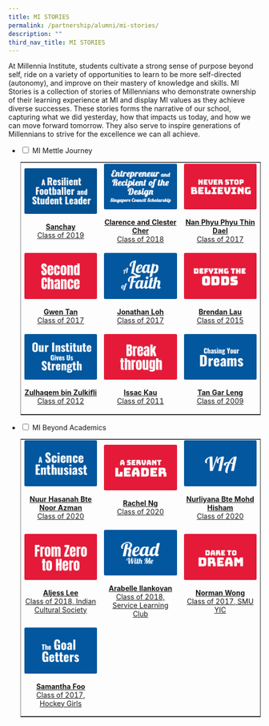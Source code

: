 ```yaml
---
title: MI STORIES
permalink: /partnership/alumni/mi-stories/
description: ""
third_nav_title: MI STORIES
---
```

<p>At Millennia Institute, students cultivate a strong sense of purpose beyond self, ride on a variety of opportunities to learn to be more self-directed (autonomy), and improve on their mastery of knowledge and skills. MI Stories is a collection of stories of Millennians who demonstrate ownership of their learning experience at MI and display MI values as they achieve diverse successes. These stories forms the narrative of our school, capturing what we did yesterday, how that impacts us today, and how we can move forward tomorrow. They also serve to inspire generations of Millennians to strive for the excellence we can all achieve.</p>
<ul class="jekyllcodex_accordion">
<li><input id="accordion1" type="checkbox"> <label for="accordion1">MI Mettle Journey</label>
<div>
<table style="border-collapse: collapse; width: 100%;" border="1">
<tbody>
<tr>
<td style="width: 33.3333%; text-align: center; border:0px;"><a href="/partnership/alumni/mi-stories/mi-mettle-journey/sanchay" target=""><img src="/images/mmj1.png"></a><a href="/partnership/alumni/mi-stories/mi-mettle-journey/sanchay" target=""><p><strong>Sanchay</strong><br>Class of 2019</p></a></td>
<td style="width: 33.3333%; text-align: center; border:0px;"><a href="/partnership/alumni/mi-stories/mi-mettle-journey/clarence-and-clester-cher" target=""><img src="/images/mmj2.png"></a><a href="/partnership/alumni/mi-stories/mi-mettle-journey/clarence-and-clester-cher" target=""><p><strong>Clarence and Clester Cher</strong><br>Class of 2018</p></a></td>
<td style="width: 33.3333%; text-align: center; border:0px;"><a href="/partnership/alumni/mi-stories/mi-mettle-journey/nan-phyu-phyu-thin-dael" target=""><img src="/images/mmj3.png"></a><a href="/partnership/alumni/mi-stories/mi-mettle-journey/nan-phyu-phyu-thin-dael" target=""><p><strong>Nan Phyu Phyu Thin Dael</strong><br>Class of 2017</p></a></td>
</tr>
<tr>
<td style="width: 33.3333%; text-align: center; border:0px;"><a href="/partnership/alumni/mi-stories/mi-mettle-journey/gwen-tan" target=""><img src="/images/mmj4.png"></a><a href="/partnership/alumni/mi-stories/mi-mettle-journey/gwen-tan" target=""><p><strong>Gwen Tan</strong><br>Class of 2017</p></a></td>
<td style="width: 33.3333%; text-align: center; border:0px;"><a href="/partnership/alumni/mi-stories/mi-mettle-journey/jonathan-loh" target=""><img src="/images/mmj5.png"></a><a href="/partnership/alumni/mi-stories/mi-mettle-journey/jonathan-loh" target=""><p><strong>Jonathan Loh</strong><br>Class of 2017</p></a></td>
<td style="width: 33.3333%; text-align: center; border:0px;"><a href="/partnership/alumni/mi-stories/mi-mettle-journey/brendan-lau" target=""><img src="/images/mmj6.png"></a><a href="/partnership/alumni/mi-stories/mi-mettle-journey/brendan-lau" target=""><p><strong>Brendan Lau</strong><br>Class of 2015</p></a></td>
</tr>
<tr>
<td style="width: 33.3333%; text-align: center; border:0px;"><a href="/partnership/alumni/mi-stories/mi-mettle-journey/zulhaqem-bin-zulkifli" target=""><img src="/images/mmj7.png"></a><a href="/partnership/alumni/mi-stories/mi-mettle-journey/zulhaqem-bin-zulkifli" target=""><p><strong>Zulhaqem bin Zulkifli</strong><br>Class of 2012</p></a></td>
<td style="width: 33.3333%; text-align: center; border:0px;"><a href="/partnership/alumni/mi-stories/mi-mettle-journey/issac-kau" target=""><img src="/images/mmj8.png"></a><a href="/partnership/alumni/mi-stories/mi-mettle-journey/issac-kau" target=""><p><strong>Issac Kau</strong><br>Class of 2011</p></a></td>
<td style="width: 33.3333%; text-align: center; border:0px;"><a href="/partnership/alumni/mi-stories/mi-mettle-journey/tan-gar-leng" target=""><img src="/images/mmj9.png"></a><a href="/partnership/alumni/mi-stories/mi-mettle-journey/tan-gar-leng" target=""><p><strong>Tan Gar Leng</strong><br>Class of 2009</p></a></td>
</tr>
</tbody>
</table>
</div>
</li>
<li><input id="accordion1" type="checkbox"> <label for="accordion1">MI Beyond Academics</label>
<div>
<table style="border-collapse: collapse; width: 100%;" border="1">
<tbody>
<tr>
<td style="width: 33.3333%; text-align: center; border:0px;"><a href="/partnership/alumni/mi-stories/mi-beyond-academics/nuur-hasanah-bte-noor-azman" target=""><img src="/images/mba1.png"></a><a href="/partnership/alumni/mi-stories/mi-beyond-academics/nuur-hasanah-bte-noor-azman" target=""><p><strong>Nuur Hasanah Bte Noor Azman</strong><br>Class of 2020</p></a></td>
<td style="width: 33.3333%; text-align: center; border:0px;"><a href="/partnership/alumni/mi-stories/mi-beyond-academics/rachel-ng" target=""><img src="/images/mba2.png"></a><a href="/partnership/alumni/mi-stories/mi-beyond-academics/rachel-ng" target=""><p><strong>Rachel Ng</strong><br>Class of 2020</p></a></td>
<td style="width: 33.3333%; text-align: center; border:0px;"><a href="/partnership/alumni/mi-stories/mi-beyond-academics/nurliyana-bte-mohd-hisham" target=""><img src="/images/mba3.png"></a><a href="/partnership/alumni/mi-stories/mi-beyond-academics/nurliyana-bte-mohd-hisham" target=""><p><strong>Nurliyana Bte Mohd Hisham</strong><br>Class of 2020</p></a></td>
</tr>
<tr>
<td style="width: 33.3333%; text-align: center; border:0px;"><a href="/partnership/alumni/mi-stories/mi-beyond-academics/aljess-lee-indian-cultural-society" target=""><img src="/images/mba4.png"></a><a href="/partnership/alumni/mi-stories/mi-beyond-academics/aljess-lee-indian-cultural-society" target=""><p><strong>Aljess Lee</strong><br>Class of 2018, Indian Cultural Society</p></a></td>
<td style="width: 33.3333%; text-align: center; border:0px;"><a href="/partnership/alumni/mi-stories/mi-beyond-academics/arabelle-ilankovan-read-with-me" target=""><img src="/images/mba5.png"></a><a href="/partnership/alumni/mi-stories/mi-beyond-academics/arabelle-ilankovan-read-with-me" target=""><p><strong>Arabelle Ilankovan</strong><br>Class of 2018, Service Learning Club</p></a></td>
<td style="width: 33.3333%; text-align: center; border:0px;"><a href="/partnership/alumni/mi-stories/mi-beyond-academics/norman-wong-smu-yic" target=""><img src="/images/mba6.png"></a><a href="/partnership/alumni/mi-stories/mi-beyond-academics/norman-wong-smu-yic" target=""><p><strong>Norman Wong</strong><br>Class of 2017, SMU YIC</p></a></td>
</tr>
<tr>
<td style="width: 33.3333%; text-align: center; border:0px;"><a href="/partnership/alumni/mi-stories/mi-beyond-academics/samantha-foo-hockey-girls" target=""><img src="/images/mba7.png"></a><a href="/partnership/alumni/mi-stories/mi-beyond-academics/samantha-foo-hockey-girls" target=""><p><strong>Samantha Foo</strong><br>Class of 2017, Hockey Girls</p></a></td>
<td style="width: 33.3333%; text-align: center; border:0px;">&nbsp;</td>
<td style="width: 33.3333%; text-align: center; border:0px;">&nbsp;</td>
</tr>
</tbody>
</table>
</div>
</li>
</ul>